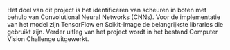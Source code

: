 Het doel van dit project is het identificeren van scheuren in boten met behulp van Convolutional Neural Networks (CNNs). 
Voor de implementatie van het model zijn TensorFlow en Scikit-Image de belangrijkste libraries die gebruikt zijn. Verder uitleg van het project wordt in het bestand Computer Vision Challenge uitgewerkt.
